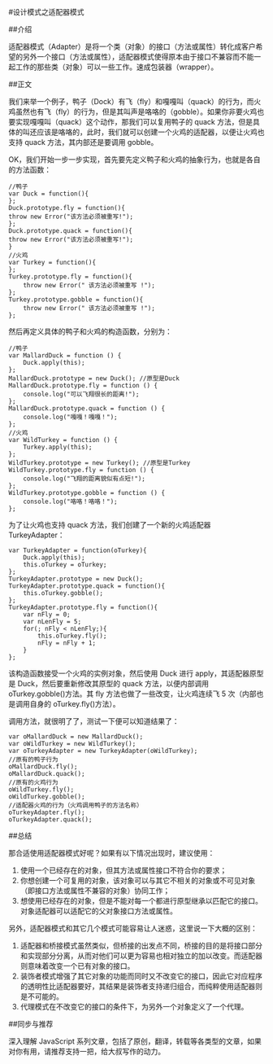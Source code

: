 #设计模式之适配器模式

##介绍

适配器模式（Adapter）是将一个类（对象）的接口（方法或属性）转化成客户希望的另外一个接口（方法或属性），适配器模式使得原本由于接口不兼容而不能一起工作的那些类（对象）可以一些工作。速成包装器（wrapper）。

##正文

我们来举一个例子，鸭子（Dock）有飞（fly）和嘎嘎叫（quack）的行为，而火鸡虽然也有飞（fly）的行为，但是其叫声是咯咯的（gobble）。如果你非要火鸡也要实现嘎嘎叫（quack）这个动作，那我们可以复用鸭子的 quack 方法，但是具体的叫还应该是咯咯的，此时，我们就可以创建一个火鸡的适配器，以便让火鸡也支持 quack 方法，其内部还是要调用 gobble。

OK，我们开始一步一步实现，首先要先定义鸭子和火鸡的抽象行为，也就是各自的方法函数：

```
//鸭子
var Duck = function(){
};
Duck.prototype.fly = function(){
throw new Error("该方法必须被重写!");
};
Duck.prototype.quack = function(){
throw new Error("该方法必须被重写!");
}
//火鸡
var Turkey = function(){
};
Turkey.prototype.fly = function(){
    throw new Error(" 该方法必须被重写 !");
};
Turkey.prototype.gobble = function(){
    throw new Error(" 该方法必须被重写 !");
};
```

然后再定义具体的鸭子和火鸡的构造函数，分别为：

```
//鸭子
var MallardDuck = function () {
    Duck.apply(this);
};
MallardDuck.prototype = new Duck(); //原型是Duck
MallardDuck.prototype.fly = function () {
    console.log("可以飞翔很长的距离!");
};
MallardDuck.prototype.quack = function () {
    console.log("嘎嘎！嘎嘎！");
};
//火鸡
var WildTurkey = function () {
    Turkey.apply(this);
};
WildTurkey.prototype = new Turkey(); //原型是Turkey
WildTurkey.prototype.fly = function () {
    console.log("飞翔的距离貌似有点短!");
};
WildTurkey.prototype.gobble = function () {
    console.log("咯咯！咯咯！");
};
```

为了让火鸡也支持 quack 方法，我们创建了一个新的火鸡适配器 TurkeyAdapter：

```
var TurkeyAdapter = function(oTurkey){
    Duck.apply(this);
    this.oTurkey = oTurkey;
};
TurkeyAdapter.prototype = new Duck();
TurkeyAdapter.prototype.quack = function(){
    this.oTurkey.gobble();
};
TurkeyAdapter.prototype.fly = function(){
    var nFly = 0;
    var nLenFly = 5;
    for(; nFly < nLenFly;){
        this.oTurkey.fly();
        nFly = nFly + 1;
    }
};
```

该构造函数接受一个火鸡的实例对象，然后使用 Duck 进行 apply，其适配器原型是 Duck，然后要重新修改其原型的 quack 方法，以便内部调用 oTurkey.gobble()方法。其 fly 方法也做了一些改变，让火鸡连续飞 5 次（内部也是调用自身的 oTurkey.fly()方法）。

调用方法，就很明了了，测试一下便可以知道结果了：

```
var oMallardDuck = new MallardDuck();
var oWildTurkey = new WildTurkey();
var oTurkeyAdapter = new TurkeyAdapter(oWildTurkey);
//原有的鸭子行为
oMallardDuck.fly();
oMallardDuck.quack();
//原有的火鸡行为
oWildTurkey.fly();
oWildTurkey.gobble();
//适配器火鸡的行为（火鸡调用鸭子的方法名称）
oTurkeyAdapter.fly();
oTurkeyAdapter.quack();
```

##总结

那合适使用适配器模式好呢？如果有以下情况出现时，建议使用：


1. 使用一个已经存在的对象，但其方法或属性接口不符合你的要求；
2. 你想创建一个可复用的对象，该对象可以与其它不相关的对象或不可见对象（即接口方法或属性不兼容的对象）协同工作；
3. 想使用已经存在的对象，但是不能对每一个都进行原型继承以匹配它的接口。对象适配器可以适配它的父对象接口方法或属性。

另外，适配器模式和其它几个模式可能容易让人迷惑，这里说一下大概的区别：


1. 适配器和桥接模式虽然类似，但桥接的出发点不同，桥接的目的是将接口部分和实现部分分离，从而对他们可以更为容易也相对独立的加以改变。而适配器则意味着改变一个已有对象的接口。
2. 装饰者模式增强了其它对象的功能而同时又不改变它的接口，因此它对应程序的透明性比适配器要好，其结果是装饰者支持递归组合，而纯粹使用适配器则是不可能的。
3. 代理模式在不改变它的接口的条件下，为另外一个对象定义了一个代理。

##同步与推荐

深入理解 JavaScript 系列文章，包括了原创，翻译，转载等各类型的文章，如果对你有用，请推荐支持一把，给大叔写作的动力。